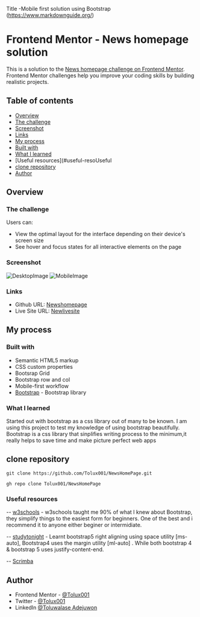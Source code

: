 Title -Mobile first solution using Bootstrap 
(https://www.markdownguide.org/)

# Frontend Mentor - News homepage solution

This is a solution to the [News homepage challenge on Frontend Mentor](https://www.frontendmentor.io/challenges/news-homepage-H6SWTa1MFl). 
Frontend Mentor challenges help you improve your coding skills by building realistic projects. 

## Table of contents

  - [Overview](#overview)
  - [The challenge](#the-challenge)
  - [Screenshot](#screenshot)
  - [Links](#links)
  - [My process](#my-process)
  - [Built with](#built-with)
  - [What I learned](#what-i-learned)
  - [Useful resources](#useful-resoUseful
  - [clone repository](#clone-repository)
  - [Author](#author)

## Overview

### The challenge

Users can:

- View the optimal layout for the interface depending on their device's screen size
- See hover and focus states for all interactive elements on the page

### Screenshot

![DesktopImage]()
![MobileImage]()

### Links

- Github URL: [Newshomepage](https://github.com/Tolux001/NewsHomePage)
- Live Site URL: [Newlivesite](https://newshomepage.netlify.app)

## My process


### Built with

- Semantic HTML5 markup
- CSS custom properties
- Bootsrap Grid
- Bootstrap row and col
- Mobile-first workflow
- [Bootstrap](https://getbootstrap.com/) - Bootstrap library

### What I learned

Started out with bootstrap as a css library out of many to be known. 
I am using this project to test my knowledge of using bootstrap beautifully. Bootstrap is a css library that sinplifies writing process to the minimum,it really helps to save time and make picture perfect web apps

## clone repository

```
git clone https://github.com/Tolux001/NewsHomePage.git
```

```
gh repo clone Tolux001/NewsHomePage
```

### Useful resources

-- [w3schools](https://www.w3schools.com) - w3schools taught me 90% of what I knew about Bootstrap, they simplify things to the easiest form for beginners. One of the best and i recommend it to anyone either beginer or intermidiate.

-- [studytonight](https://www.studytonight.com/bootstrap/how-to-align-bootstrap-5-navbar-items-to-the-right#:~:text=The%20navbar%20items%20can%20be,justify%20items%20to%20the%20right.) - Learnt bootstrap5 right aligning using space utility [ms-auto], Bootstrap4 uses the margin utility [ml-auto] . While both bootstrap 4 & bootstrap 5 uses justify-content-end.

-- [Scrimba](https://www.scrimba.com) 

## Author

- Frontend Mentor - [@Tolux001](https://www.frontendmentor.io/profile/Tolux001)
- Twitter         - [@Tolux001](https://www.twitter.com/tolux001)
- LinkedIn [@Toluwalase Adejuwon](https://www.linkedin.com/in/adejuwon-toluwalase-660580234)
